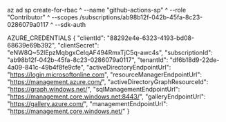 az ad sp create-for-rbac ^
  --name "github-actions-sp" ^
  --role "Contributor" ^
  --scopes /subscriptions/ab98b12f-042b-45fa-8c23-0286079a0117 ^
  --sdk-auth
  
AZURE_CREDENTIALS
{
  "clientId": "88292e4e-6323-4193-bd08-68639e69b392",
  "clientSecret": "eNW8Q~52lEpzMqbgxCeIqAF494RmxTjC5q-awc4s",
  "subscriptionId": "ab98b12f-042b-45fa-8c23-0286079a0117",
  "tenantId": "df6b18d9-22de-4a09-841c-49b4f8fe9cfe",
  "activeDirectoryEndpointUrl": "https://login.microsoftonline.com",
  "resourceManagerEndpointUrl": "https://management.azure.com/",
  "activeDirectoryGraphResourceId": "https://graph.windows.net/",
  "sqlManagementEndpointUrl": "https://management.core.windows.net:8443/",
  "galleryEndpointUrl": "https://gallery.azure.com/",
  "managementEndpointUrl": "https://management.core.windows.net/"
}